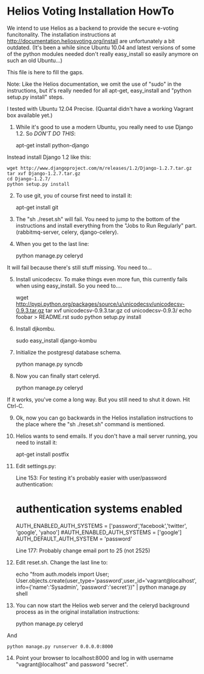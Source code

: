 Helios Voting Installation HowTo
================================

We intend to use Helios as a backend to provide the secure e-voting 
funcitonality. The installation instructions at 
http://documentation.heliosvoting.org/install are unfortunately a bit
outdated. (It's been a while since Ubuntu 10.04 and latest versions of 
some of the python modules needed don't really easy_install so easily
anymore on such an old Ubuntu...)

This file is here to fill the gaps.

Note: Like the Helios documentation, we omit the use of "sudo" in
the instructions, but it's really needed for all apt-get, easy_install
and "python setup.py install" steps.


I tested with Ubuntu 12.04 Precise. (Quantal didn't have a working
Vagrant box available yet.)

1) While it's good to use a modern Ubuntu, you really need to use
Django 1.2. So *DON'T DO THIS*:

    apt-get install python-django

Instead install Django 1.2 like this:

    wget http://www.djangoproject.com/m/releases/1.2/Django-1.2.7.tar.gz
    tar xvf Django-1.2.7.tar.gz
    cd Django-1.2.7/
    python setup.py install

2) To use git, you of course first need to install it:

    apt-get install git


3) The "sh ./reset.sh" will fail. You need to jump to the bottom of the 
instructions and install everything from the "Jobs to Run Regularly" part.
(rabbitmq-server, celery, django-celery).

4) When you get to the last line: 

    python manage.py celeryd

It will fail because there's still stuff missing. You need to...

5) Install unicodecsv. To make things even more fun, this currently fails
when using easy_install. So you need to....

    wget http://pypi.python.org/packages/source/u/unicodecsv/unicodecsv-0.9.3.tar.gz
    tar xvf unicodecsv-0.9.3.tar.gz
    cd unicodecsv-0.9.3/
    echo foobar > README.rst
    sudo python setup.py install

6) Install djkombu.

    sudo easy_install django-kombu

7) Initialize the postgresql database schema.

    python manage.py syncdb

8) Now you can finally start celeryd.

    python manage.py celeryd

If it works, you've come a long way. But you still need to shut it down. Hit Ctrl-C.


9) Ok, now you can go backwards in the Helios installation instructions to the place
where the "sh ./reset.sh" command is mentioned.

10) Helios wants to send emails. If you don't have a mail server running, you need to
install it:

    apt-get install postfix


11) Edit settings.py:

    Line 153: For testing it's probably easier with user/password authentication:
    # authentication systems enabled
    AUTH_ENABLED_AUTH_SYSTEMS = ['password','facebook','twitter', 'google', 'yahoo']
    #AUTH_ENABLED_AUTH_SYSTEMS = ['google']
    AUTH_DEFAULT_AUTH_SYSTEM = 'password'

    Line 177: Probably change email port to 25 (not 2525)
    
12) Edit reset.sh. Change the last line to:

    echo "from auth.models import User; User.objects.create(user_type='password',user_id='vagrant@localhost', info={'name':'Sysadmin', 'password':'secret'})" | python manage.py shell

13) You can now start the Helios web server and the celeryd background process as in
the original installation instructions:


    python manage.py celeryd

And

    python manage.py runserver 0.0.0.0:8000


14) Point your browser to localhost:8000 and log in with
username  "vagrant@localhost" and password "secret".

